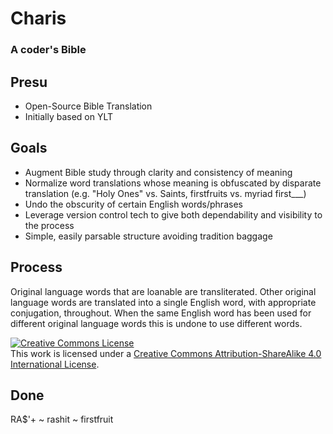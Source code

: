 # Charis
### A coder's Bible

## Presu
* Open-Source Bible Translation
* Initially based on YLT


## Goals
* Augment Bible study through clarity and consistency of meaning
* Normalize word translations whose meaning is obfuscated by disparate translation (e.g. "Holy Ones" vs. Saints, firstfruits vs. myriad first___)
* Undo the obscurity of certain English words/phrases
* Leverage version control tech to give both dependability and visibility to the process
* Simple, easily parsable structure avoiding tradition baggage


## Process

Original language words that are loanable are transliterated.
Other original language words are translated into a single English word, with appropriate conjugation, throughout.
When the same English word has been used for different original language words this is undone to use different words.


<a rel="license" href="http://creativecommons.org/licenses/by-sa/4.0/"><img alt="Creative Commons License" style="border-width:0" src="https://i.creativecommons.org/l/by-sa/4.0/88x31.png" /></a><br />This work is licensed under a <a rel="license" href="http://creativecommons.org/licenses/by-sa/4.0/">Creative Commons Attribution-ShareAlike 4.0 International License</a>.



## Done

RA$'+ ~ rashit ~ firstfruit